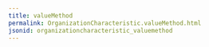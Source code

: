 ```yaml
---
title: valueMethod
permalink: OrganizationCharacteristic.valueMethod.html
jsonid: organizationcharacteristic_valuemethod
---
```

